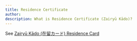 ```yaml
---
title: Residence Certificate
author:
description: What is Residence Certificate (Zairyū Kādo)?
---
```

See [Zairyū Kādo (在留カード) Residence Card](../juminhyo-residence-certificate)
